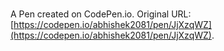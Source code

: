 # 

A Pen created on CodePen.io. Original URL: [https://codepen.io/abhishek2081/pen/JjXzqWZ](https://codepen.io/abhishek2081/pen/JjXzqWZ).


